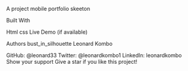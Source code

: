 
A project mobile portfolio skeeton

Built With

Html
css
Live Demo (if available)

Authors bust_in_silhouette Leonard Kombo

GitHub: @leonard33
Twitter: @leonardkombo1
LinkedIn: leonardkombo
Show your support Give a star if you like this project!

